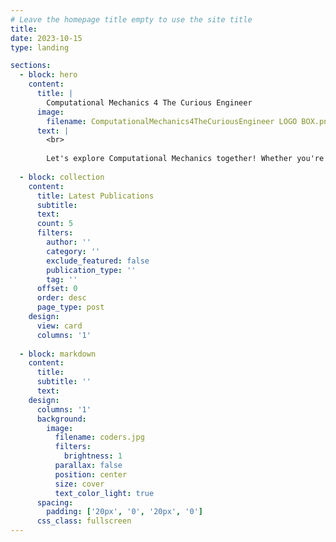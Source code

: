 ```yaml
---
# Leave the homepage title empty to use the site title
title: 
date: 2023-10-15
type: landing

sections:
  - block: hero
    content:
      title: |
        Computational Mechanics 4 The Curious Engineer
      image:
        filename: ComputationalMechanics4TheCuriousEngineer LOGO BOX.png
      text: |
        <br>
        
        Let's explore Computational Mechanics together! Whether you're a seasoned researcher, a student just starting your journey, or someone with a curious mind, this blog is your resource for all things related to computational mechanics.
  
  - block: collection
    content:
      title: Latest Publications
      subtitle:
      text:
      count: 5
      filters:
        author: ''
        category: ''
        exclude_featured: false
        publication_type: ''
        tag: ''
      offset: 0
      order: desc
      page_type: post
    design:
      view: card
      columns: '1'
  
  - block: markdown
    content:
      title:
      subtitle: ''
      text:
    design:
      columns: '1'
      background:
        image: 
          filename: coders.jpg
          filters:
            brightness: 1
          parallax: false
          position: center
          size: cover
          text_color_light: true
      spacing:
        padding: ['20px', '0', '20px', '0']
      css_class: fullscreen
---
```


